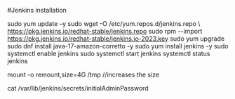#Jenkins installation 

sudo yum update –y
sudo wget -O /etc/yum.repos.d/jenkins.repo \  https://pkg.jenkins.io/redhat-stable/jenkins.repo
sudo rpm --import https://pkg.jenkins.io/redhat-stable/jenkins.io-2023.key
sudo yum upgrade
sudo dnf install java-17-amazon-corretto -y
sudo yum install jenkins -y
sudo systemctl enable jenkins
sudo systemctl start jenkins
systemctl status jenkins

mount -o remount,size=4G /tmp   //increases the size

cat /var/lib/jenkins/secrets/initialAdminPassword
